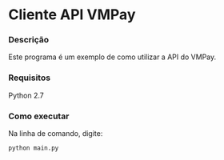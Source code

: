 # Cliente API VMPay

### Descrição

Este programa é um exemplo de como utilizar a API do VMPay.

### Requisitos

Python 2.7

### Como executar

Na linha de comando, digite:

```python main.py```
